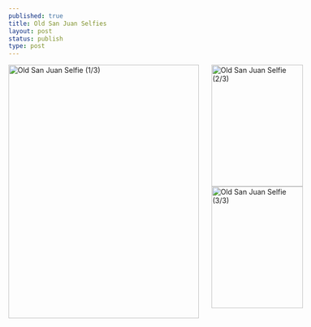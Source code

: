 ```yaml
---
published: true
title: Old San Juan Selfies
layout: post
status: publish
type: post
---
```


<div style="width:375; float:left;  ">
<a href="https://www.flickr.com/photos/matthewsim/16198108795" title="Old San Juan Selfie (1/3) by Matthew Simoneau, on Flickr"><img src="https://farm9.staticflickr.com/8655/16198108795_46868d08b5.jpg" width="375" height="500" alt="Old San Juan Selfie (1/3)"></a>
</div>

<div style="position:absolute; margin-left:400px; width:180px;">
<a href="https://www.flickr.com/photos/matthewsim/15575705984" title="Old San Juan Selfie (2/3) by Matthew Simoneau, on Flickr"><img src="https://farm9.staticflickr.com/8581/15575705984_c73fcc39c4_m.jpg" width="180" height="240" alt="Old San Juan Selfie (2/3)"></a>
<br/>
<a href="https://www.flickr.com/photos/matthewsim/15578288773" title="Old San Juan Selfie (3/3) by Matthew Simoneau, on Flickr"><img src="https://farm8.staticflickr.com/7577/15578288773_de86cbb36a_m.jpg" width="180" height="240" alt="Old San Juan Selfie (3/3)"></a>
</div>